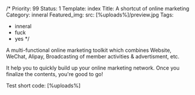 /*
Priority: 99
Status: 1
Template: index
Title: A shortcut of online marketing
Category: inneral
Featured_img:
  src: [%uploads%]/preview.jpg
Tags:
  - inneral
  - fuck
  - yes
*/
<p>A multi-functional online marketing toolkit which combines Website,   WeChat, Alipay, Broadcasting of member activities &amp; advertisment, etc.</p><p>  It help you to quickly build up your online marketing network.   Once you finalize the contents, you're good to go!</p>

<p> Test short code: [%uploads%] </p>